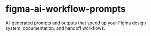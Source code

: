 # figma-ai-workflow-prompts
AI-generated prompts and outputs that speed up your Figma design system, documentation, and handoff workflows.
